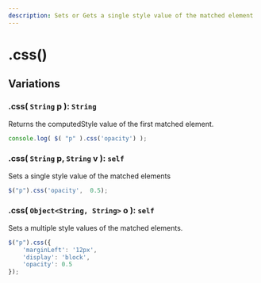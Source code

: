 ```yaml
---
description: Sets or Gets a single style value of the matched element
---
```


# .css()

## Variations

### .css( ``String`` p ): ``String``
Returns the computedStyle value of the first matched element.
```javascript
console.log( $( "p" ).css('opacity') );
```

### .css( ``String`` p, ``String`` v ): ``self``
Sets a single style value of the matched elements
```javascript
$("p").css('opacity',  0.5);
```

### .css( ``Object<String, String>`` o ): ``self``
Sets a multiple style values of the matched elements.
```javascript
$("p").css({
    'marginLeft': '12px',
    'display': 'block',
    'opacity': 0.5
});
```